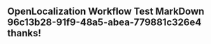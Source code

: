 <properties
ms.topic="hero-topic"
ms.test1="hero-topic"
ms.test2="test"/>

## OpenLocalization Workflow Test MarkDown 96c13b28-91f9-48a5-abea-779881c326e4 thanks!
